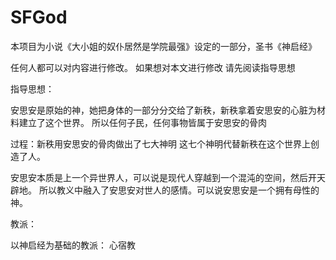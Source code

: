 # SFGod
本项目为小说《大小姐的奴仆居然是学院最强》设定的一部分，圣书《神启经》


任何人都可以对内容进行修改。
如果想对本文进行修改 请先阅读指导思想

指导思想：

安思安是原始的神，她把身体的一部分分交给了新秩，新秩拿着安思安的心脏为材料建立了这个世界。
所以任何子民，任何事物皆属于安思安的骨肉

过程：新秩用安思安的骨肉做出了七大神明
这七个神明代替新秩在这个世界上创造了人。

安思安本质是上一个异世界人，可以说是现代人穿越到一个混沌的空间，然后开天辟地。
所以教义中融入了安思安对世人的感情。可以说安思安是一个拥有母性的神。



教派：

以神启经为基础的教派：
心宿教